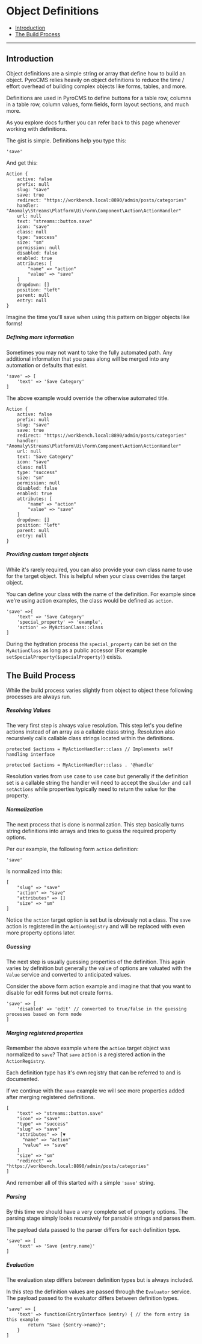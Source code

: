 # Object Definitions

- [Introduction](#introduction)
- [The Build Process](#build-process)

<hr>

<a name="introduction"></a>
## Introduction

Object definitions are a simple string or array that define how to build an object. PyroCMS relies heavily on object definitions to reduce the time / effort overhead of building complex objects like forms, tables, and more.

Definitions are used in PyroCMS to define buttons for a table row, columns in a table row, column values, form fields, form layout sections, and much more.

As you explore docs further you can refer back to this page whenever working with definitions.

The gist is simple. Definitions help you type this:

    'save'

And get this:

    Action {
        active: false
        prefix: null
        slug: "save"
        save: true
        redirect: "https://workbench.local:8890/admin/posts/categories"
        handler: "Anomaly\Streams\Platform\Ui\Form\Component\Action\ActionHandler"
        url: null
        text: "streams::button.save"
        icon: "save"
        class: null
        type: "success"
        size: "sm"
        permission: null
        disabled: false
        enabled: true
        attributes: [
            "name" => "action"
            "value" => "save"
        ]
        dropdown: []
        position: "left"
        parent: null
        entry: null
    }

Imagine the time you'll save when using this pattern on bigger objects like forms!

##### Defining more information

Sometimes you may not want to take the fully automated path. Any additional information that you pass along will be merged into any automation or defaults that exist.
 
    'save' => [
        'text' => 'Save Category'
    ]

The above example would override the otherwise automated title.

    Action {
        active: false
        prefix: null
        slug: "save"
        save: true
        redirect: "https://workbench.local:8890/admin/posts/categories"
        handler: "Anomaly\Streams\Platform\Ui\Form\Component\Action\ActionHandler"
        url: null
        text: "Save Category"
        icon: "save"
        class: null
        type: "success"
        size: "sm"
        permission: null
        disabled: false
        enabled: true
        attributes: [
            "name" => "action"
            "value" => "save"
        ]
        dropdown: []
        position: "left"
        parent: null
        entry: null
    }

##### Providing custom target objects

While it's rarely required, you can also provide your own class name to use for the target object. This is helpful when your class overrides the target object.
 
You can define your class with the name of the definition. For example since we're using action examples, the class would be defined as `action`.

    'save' =>[
        'text' => 'Save Category'
        'special_property' => 'example',
        'action' => MyActionClass::class
    ]

During the hydration process the `special_property` can be set on the `MyActionClass` as long as a public accessor (For example `setSpecialProperty($specialProperty)`) exists.

<a name="build-process"></a>
## The Build Process

While the build process varies slightly from object to object these following processes are always run.

##### Resolving Values

The very first step is always value resolution. This step let's you define actions instead of an array as a callable class string. Resolution also recursively calls callable class strings located within the definitions.
 
    protected $actions = MyActionHandler::class // Implements self handling interface
    
    protected $actions = MyActionHandler::class . '@handle'

Resolution varies from use case to use case but generally if the definition set is a callable string the handler will need to accept the `$builder` and call `setActions` while properties typically need to return the value for the property. 

##### Normalization

The next process that is done is normalization. This step basically turns string definitions into arrays and tries to guess the required property options.

Per our example, the following form `action` definition:

    'save'

Is normalized into this:

    [
        "slug" => "save"
        "action" => "save"
        "attributes" => []
        "size" => "sm"
    ]

Notice the `action` target option is set but is obviously not a class. The `save` action is registered in the `ActionRegistry` and will be replaced with even more property options later. 

##### Guessing

The next step is usually guessing properties of the definition. This again varies by definition but generally the value of options are valuated with the `Value` service and converted to anticipated values.

Consider the above form action example and imagine that that you want to disable for edit forms but not create forms.

    'save' => [
        'disabled' => 'edit' // converted to true/false in the guessing processes based on form mode
    ]

##### Merging registered properties

Remember the above example where the `action` target object was normalized to `save`? That `save` action is a registered action in the `ActionRegistry`.

Each definition type has it's own registry that can be referred to and is documented.

If we continue with the `save` example we will see more properties added after merging registered definitions.

    [
        "text" => "streams::button.save"
        "icon" => "save"
        "type" => "success"
        "slug" => "save"
        "attributes" => [▼
          "name" => "action"
          "value" => "save"
        ]
        "size" => "sm"
        "redirect" => "https://workbench.local:8890/admin/posts/categories"
    ]

And remember all of this started with a simple `'save'` string.

##### Parsing

By this time we should have a very complete set of property options. The parsing stage simply looks recursively for parsable strings and parses them.
 
The payload data passed to the parser differs for each definition type.
 
    'save' => [
        'text' => 'Save {entry.name}'
    ]

##### Evaluation

The evaluation step differs between definition types but is always included.

In this step the definition values are passed through the `Evaluator` service. The payload passed to the evaluator differs between definition types.

    'save' => [
        'text' => function(EntryInterface $entry) { // the form entry in this example
            return "Save {$entry->name}";
        }
    ]

